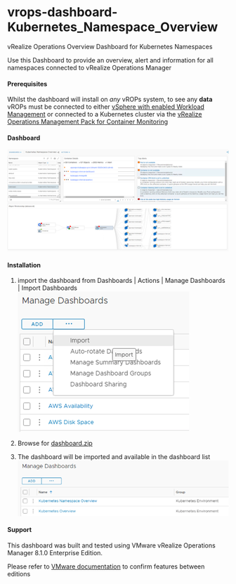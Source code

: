 # vrops-dashboard-Kubernetes_Namespace_Overview

vRealize Operations Overview Dashboard for Kubernetes Namespaces

Use this Dashboard to provide an overview, alert and information for all namespaces connected to vRealize Operations Manager

#### Prerequisites

Whilst the dashboard will install on *any* vROPs system, to see any **data** vROPs must be connected to either [vSphere with enabled 
Workload Management](https://www.vmware.com/content/dam/digitalmarketing/vmware/en/pdf/vsphere/vmw-vsphere7-solution-brochure.pdf) or connected to a Kubernetes cluster via the [vRealize Operations Management Pack for Container Monitoring](https://docs.vmware.com/en/Management-Packs-for-vRealize-Operations-Manager/1.4.3/container-monitoring/GUID-BD6B5510-4A16-412D-B5AD-43F74C300C91.html)

#### Dashboard

![Kubernetes Namespace overview](https://raw.githubusercontent.com/sconyard/vrops-dashboard-Kubernetes_Namespace_Overview/master/images/dashboard.png)


#### Installation

1. import the dashboard from Dashboards | Actions | Manage Dashboards | Import Dashboards
![Dashboard Import](https://raw.githubusercontent.com/sconyard/vrops-dashboard-Kubernetes_Namespace_Overview/master/images/dashboard_import.png)

2. Browse for [dashboard.zip](https://github.com/sconyard/vrops-dashboard-Kubernetes_Namespace_Overview/raw/master/Dashboard.zip)

3. The dashboard will be imported and available in the dashboard list 
![Dashboard List](https://raw.githubusercontent.com/sconyard/vrops-dashboard-Kubernetes_Namespace_Overview/master/images/dashboard_list.png)

#### Support

This dashboard was built and tested using VMware vRealize Operations Manager 8.1.0 Enterprise Edition.

Please refer to [VMware documentation](https://www.vmware.com/uk/products/vrealize-operations.html) to confirm features between editions

